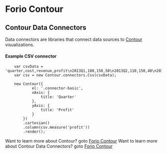 # Forio Contour
## Contour Data Connectors

Data connectors are libraries that connect data sources to [Contour](http://forio.com/labs/contour) visualizations.

#### Example CSV connector

```
    var csvData = 'quarter,cost,revenue,profit\n2013Q1,100,150,50\n2013Q2,110,150,40\n2013Q3,90,180,90\n2013Q4,105,190,85'
    var csv = new Contour.connectors.Csv(csvData);

    new Contour({
            el: '.connector-basic',
            xAxis: {
                title: 'Quarter'
            },
            yAxis: {
                title: 'Profit'
            }
        })
        .cartesian()
        .column(csv.measure('profit'))
        .render();

```


Want to learn more about Contour? goto [Forio Contour](https://forio.com/contour)
Want to learn more about Contour Data Connectors? goto [Forio Contour](https://forio.com/contour/gallery.html#/connector)
